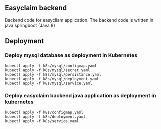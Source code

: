 ## Easyclaim backend
Backend code for easycliam application. The backend code is written in java springboot (Java 8)

## Deployment
### Deploy mysql database as deployment in Kubernetes
```
kubectl apply -f k8s/mysql/configmap.yaml
kubectl apply -f k8s/mysql/secret.yaml
kubectl apply -f k8s/mysql/persistance.yaml
kubectl apply -f k8s/mysql/deployment.yaml
kubectl apply -f k8s/mysql/service.yaml
```

### Deploy easyclaim backend java application as deployment in kubernetes
```
kubectl apply -f k8s/configmap.yaml
kubectl apply -f k8s/deployment.yaml
kubectl apply -f k8s/service.yaml
```
